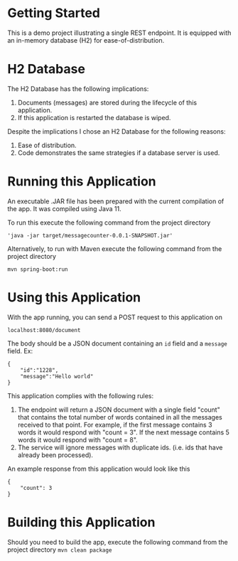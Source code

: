 # Getting Started
This is a demo project illustrating a single REST endpoint.
It is equipped with an in-memory database (H2) for ease-of-distribution.

# H2 Database
The H2 Database has the following implications:
1. Documents (messages) are stored during the lifecycle of this application.
2. If this application is restarted the database is wiped.

Despite the implications I chose an H2 Database for the following reasons:
1. Ease of distribution.
2. Code demonstrates the same strategies if a database server is used.

# Running this Application
An executable .JAR file has been prepared with the current compilation of the app. It was compiled using Java 11.

To run this execute the following command from the project directory

`'java -jar target/messagecounter-0.0.1-SNAPSHOT.jar'`

Alternatively, to run with Maven execute the following command from the project directory

`mvn spring-boot:run`

# Using this Application
With the app running, you can send a POST request to this application on

`localhost:8080/document`

The body should be a JSON document containing an `id` field and a `message` field. Ex:
```
{
	"id":"1228",
	"message":"Hello world"
}
```

This application complies with the following rules:
1. The endpoint will return a JSON document with a single field "count" that contains the total number of words contained in all the messages received to that point. For example, if the first message contains 3 words it would respond with "count = 3". If the next message contains 5 words it would respond with "count = 8".
2. The service will ignore messages with duplicate ids. (i.e. ids that have already been processed).

An example response from this application would look like this
```
{
    "count": 3
}
```

# Building this Application
Should you need to build the app, execute the following command from the project directory
`mvn clean package`